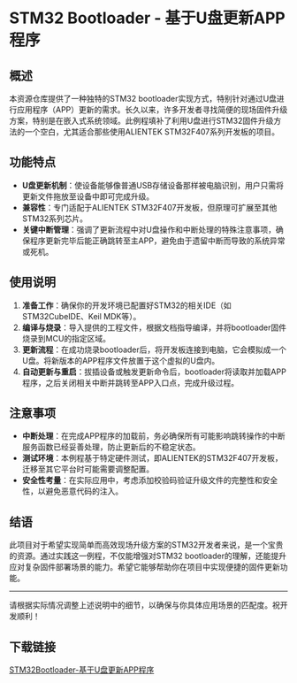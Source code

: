 # STM32 Bootloader - 基于U盘更新APP程序

## 概述

本资源仓库提供了一种独特的STM32 bootloader实现方式，特别针对通过U盘进行应用程序（APP）更新的需求。长久以来，许多开发者寻找简便的现场固件升级方案，特别是在嵌入式系统领域。此例程填补了利用U盘进行STM32固件升级方法的一个空白，尤其适合那些使用ALIENTEK STM32F407系列开发板的项目。

## 功能特点

- **U盘更新机制**：使设备能够像普通USB存储设备那样被电脑识别，用户只需将更新文件拖放至设备中即可完成升级。
- **兼容性**：专门适配于ALIENTEK STM32F407开发板，但原理可扩展至其他STM32系列芯片。
- **关键中断管理**：强调了更新流程中对U盘操作和中断处理的特殊注意事项，确保程序更新完毕后能正确跳转至主APP，避免由于遗留中断而导致的系统异常或死机。

## 使用说明

1. **准备工作**：确保你的开发环境已配置好STM32的相关IDE（如STM32CubeIDE、Keil MDK等）。
2. **编译与烧录**：导入提供的工程文件，根据文档指导编译，并将bootloader固件烧录到MCU的指定区域。
3. **更新流程**：在成功烧录bootloader后，将开发板连接到电脑，它会模拟成一个U盘。将新版本的APP程序文件放置于这个虚拟的U盘内。
4. **自动更新与重启**：拔插设备或触发更新命令后，bootloader将读取并加载APP程序，之后关闭相关中断并跳转至APP入口点，完成升级过程。

## 注意事项

- **中断处理**：在完成APP程序的加载前，务必确保所有可能影响跳转操作的中断服务函数已经妥善处理，防止更新后的不稳定状态。
- **测试环境**：本例程基于特定硬件测试，即ALIENTEK的STM32F407开发板，迁移至其它平台时可能需要调整配置。
- **安全性考量**：在实际应用中，考虑添加校验码验证升级文件的完整性和安全性，以避免恶意代码的注入。

## 结语

此项目对于希望实现简单而高效现场升级方案的STM32开发者来说，是一个宝贵的资源。通过实践这一例程，不仅能增强对STM32 bootloader的理解，还能提升应对复杂固件部署场景的能力。希望它能够帮助你在项目中实现便捷的固件更新功能。

---

请根据实际情况调整上述说明中的细节，以确保与你具体应用场景的匹配度。祝开发顺利！

## 下载链接

[STM32Bootloader-基于U盘更新APP程序](https://pan.quark.cn/s/faeda982b0fb)